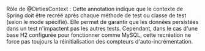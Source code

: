 Rôle de @DirtiesContext : Cette annotation indique que le contexte de Spring doit être recréé après chaque méthode de test ou classe de test (selon le mode spécifié). Elle permet de garantir que les données persistées dans un test n'impactent pas les autres tests. Cependant, dans le cas d'une base H2 configurée pour fonctionner comme MySQL, cette recréation ne force pas toujours la réinitialisation des compteurs d'auto-incrémentation.
